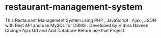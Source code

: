 # restaurant-management-system
This Restaurant Management System using PHP , JavaScript , Ajax , JSON with Rest API and use MySQL for DBMS . Developed by Vidura Naveen.
Change Ajax Url and Add Database Before use that Project.
